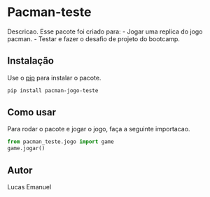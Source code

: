 # Pacman-teste

Descricao. 
Esse pacote foi criado para:
	- Jogar uma replica do jogo pacman.
	- Testar e fazer o desafio de projeto do bootcamp.

## Instalação

Use o [pip](https://pip.pypa.io/en/stable/) para instalar o pacote.

```bash
pip install pacman-jogo-teste
```

## Como usar

Para rodar o pacote e jogar o jogo, faça a seguinte importacao.

```python
from pacman_teste.jogo import game
game.jogar()
```

## Autor
Lucas Emanuel
